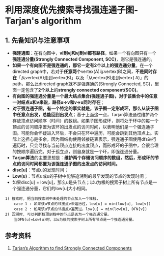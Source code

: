 # 利用深度优先搜索寻找强连通子图-Tarjan's algorithm

## 1. 先备知识与注意事项

+ **强连通图**：在有向图中，**vi到vj和vj到vi都有路径**。如果一个有向图只有一个**强连通分量(Strongly Connected Component, SCC)**，则它是强连通的。
+ **如果一个有向图不是强连通的，那它一定有2个以上的强连通分量**。在一个directed graph中，若对于**任意两个**vertex(A)与vertex(B)之间，**不是同时存在**「从vertex(A)走到vertex(B)」以及「从vertex(B)走到vertex( A)」的path，那么此directed graph就不是强连通的(Strongly Connected, SC)，里面一定包含了**2个以上**的**strongly connected component(SCC)**。
+ **有向图的强连通分量是一个最大结点集合(强连通子图)，对于该集合中的任意一对结点u和v来说，路径u->v和v->u同时存在**；
+ **对于强连通子图，有一个特定的事实就是，该子图一定形成环，那么从该子图中任意点出发，总能回到出发点**；基于上面这一点，Tarjan算法通过维护两个存放顶点访问顺序（时间）的数组。如果子图形成环，则将处于环中的每一个顶点的访问顺序置为该环的出发点的访问时间，以表明他们是一个强连通子图。可能你会怀疑进入环后，不会只在环中遍历，可能会跳到其他顶点上。实际上这担心是多余，因为图结构使用邻接链表表示，强连通子图使用dfs进行遍历时，只会寻找与当前顶点连接的出度顶点，而形成环的子图中，会很合理的按顺序遍历完。对于孤立点，则自身就是一个环，即强连通分量。
+ **Tarjan算法**的主要思想是：**维护两个存储访问顺序的数组，然后，形成环的节点的访问时间都置为该强连通子图的出发点的访问时间。**
+ **disc[u]**：节点u的发现时间；
+ **Low(u)**：节点u或u的子树中能够追溯到的最早发现的节点的发现时间；
+ 如果disc[u] = low[u]，那么u是头节点；以u为根的搜索子树上所有节点是一个强连通分量，它们的low[u]大小相同。

```
1) 搜索时, 把当前搜索树中未处理的节点加入一个堆栈，
	case 1 : 如果该u节点的邻接点v未遍历过，low[u] = min(low[u], low[v])
	case 2 : 如果该u节点的邻接点v遍历过，low[u] = min(low[u], DFN[v])
2) 回溯时, 可以判断栈顶到栈中的节点是否为一个强连通分量。
	当DFN(u)=Low(u)时，以u为根的搜索子树上所有节点是一个强连通分量。
```









## 参考资料

1. [Tarjan’s Algorithm to find Strongly Connected Components](https://www.geeksforgeeks.org/tarjan-algorithm-find-strongly-connected-components/)

